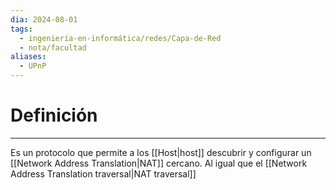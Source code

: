 ```yaml
---
dia: 2024-08-01
tags:
  - ingeniería-en-informática/redes/Capa-de-Red
  - nota/facultad
aliases:
  - UPnP
---
```

# Definición
---
Es un protocolo que permite a los [[Host|host]] descubrir y configurar un [[Network Address Translation|NAT]] cercano. Al igual que el [[Network Address Translation traversal|NAT traversal]]